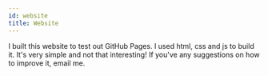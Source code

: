 ```yaml
---
id: website
title: Website
---
```

I built this website to test out GitHub Pages. I used html, css and js to build it. It's very simple and not that interesting! If you've any suggestions on how to improve it, email me.